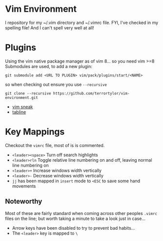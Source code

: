 # Vim Environment
I repository for my ~/.vim directory and ~/.vimrc file.
FYI, I've checked in my spelling file! And I can't spell very well at all!

# Plugins
Using the vim native package manager as of vim 8... so you need vim >=8
Submodules are used, to add a new plugin:
```
git submodule add <URL TO PLUGIN> vim/pack/plugins/start/<NAME>
```
so when checking out ensure you use `--recursive`
```
git clone --recursive https://github.com/terrortylor/vim-environment.git
```

* [vim sneak](https://github.com/justinmk/vim-sneak)
* [tabline](https://github.com/mkitt/tabline.vim)

# Key Mappings
Checkout the `vimrc` file, most of is is commented.

* `<leader><space>` Turn off search highlights
* `<leader>rln` Toggle relative line numbering on and off, leaving normal line numbering on
* `<leader>+` Increase windows width vertically
* `<leader>-` Decrease windows width vertically
* `jj` has been mapped in `insert` mode to `<ESC` to save some hand movements

## Noteworthy
Most of these are fairly standard when coming across other peoples `.vimrc` files on the line; but worth taking a minute to take a look just in case...
* Arrow keys have been disabled to try to prevent bad habits...
* The `<leader>` key is mapped to `\`
